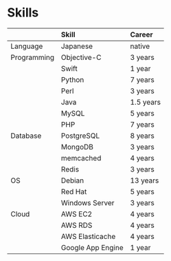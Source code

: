 # Skills


|| Skill | Career |
|:-|:-|:-|
| Language | Japanese | native |
| Programming | Objective-C | 3 years |
| | Swift | 1 year |
| | Python | 7 years |
| | Perl | 3 years |
| | Java | 1.5 years |
| | MySQL | 5 years |
| | PHP | 7 years |
| Database | PostgreSQL | 8 years |
| | MongoDB | 3 years |
| | memcached | 4 years | 
| | Redis | 3 years |
| OS | Debian | 13 years |
| | Red Hat | 5 years |
| | Windows Server | 3 years |
| Cloud | AWS EC2 | 4 years |
| | AWS RDS | 4 years |
| | AWS Elasticache | 4 years |
| | Google App Engine | 1 year |

